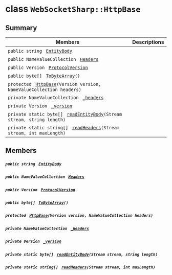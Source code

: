 # class `WebSocketSharp::HttpBase` 

## Summary

 Members                                | Descriptions                                
----------------------------------------|---------------------------------------------
`public string ` [`EntityBody`](#class_web_socket_sharp_1_1_http_base_1a4fcd764c6120e1eb8f38320d26aab752) | 
`public NameValueCollection ` [`Headers`](#class_web_socket_sharp_1_1_http_base_1a17b72b642f009151e61cda9a0e4696fd) | 
`public Version ` [`ProtocolVersion`](#class_web_socket_sharp_1_1_http_base_1a0b380e8a26c1791c4de3b3292c12b3e9) | 
`public byte[] ` [`ToByteArray`](#class_web_socket_sharp_1_1_http_base_1a5e05025d8b0434ab88b76301915aff2b)`()` | 
`protected ` [`HttpBase`](#class_web_socket_sharp_1_1_http_base_1a47ba161e580e1b9b1a07769f6da28e19)`(Version version, NameValueCollection headers)` | 
`private NameValueCollection ` [`_headers`](#class_web_socket_sharp_1_1_http_base_1a17885fa42d926157cfee8a42141c5401) | 
`private Version ` [`_version`](#class_web_socket_sharp_1_1_http_base_1a48a6a40e2301b8126fe4de7ba57807cd) | 
`private static byte[] ` [`readEntityBody`](#class_web_socket_sharp_1_1_http_base_1abea52d261950ef446a602bad23feea6c)`(Stream stream, string length)` | 
`private static string[] ` [`readHeaders`](#class_web_socket_sharp_1_1_http_base_1a91c371d5c1d83731b6af72010d712508)`(Stream stream, int maxLength)` | 

## Members

##### `public string ` [`EntityBody`](#class_web_socket_sharp_1_1_http_base_1a4fcd764c6120e1eb8f38320d26aab752) 

##### `public NameValueCollection ` [`Headers`](#class_web_socket_sharp_1_1_http_base_1a17b72b642f009151e61cda9a0e4696fd) 

##### `public Version ` [`ProtocolVersion`](#class_web_socket_sharp_1_1_http_base_1a0b380e8a26c1791c4de3b3292c12b3e9) 

##### `public byte[] ` [`ToByteArray`](#class_web_socket_sharp_1_1_http_base_1a5e05025d8b0434ab88b76301915aff2b)`()` 

##### `protected ` [`HttpBase`](#class_web_socket_sharp_1_1_http_base_1a47ba161e580e1b9b1a07769f6da28e19)`(Version version, NameValueCollection headers)` 

##### `private NameValueCollection ` [`_headers`](#class_web_socket_sharp_1_1_http_base_1a17885fa42d926157cfee8a42141c5401) 

##### `private Version ` [`_version`](#class_web_socket_sharp_1_1_http_base_1a48a6a40e2301b8126fe4de7ba57807cd) 

##### `private static byte[] ` [`readEntityBody`](#class_web_socket_sharp_1_1_http_base_1abea52d261950ef446a602bad23feea6c)`(Stream stream, string length)` 

##### `private static string[] ` [`readHeaders`](#class_web_socket_sharp_1_1_http_base_1a91c371d5c1d83731b6af72010d712508)`(Stream stream, int maxLength)` 

